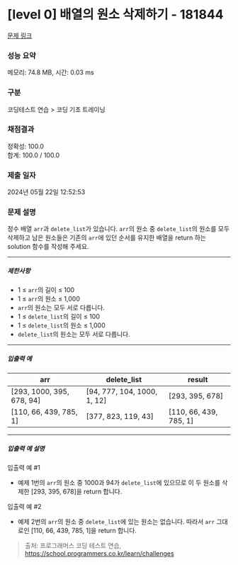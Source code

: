 # [level 0] 배열의 원소 삭제하기 - 181844 

[문제 링크](https://school.programmers.co.kr/learn/courses/30/lessons/181844?language=java) 

### 성능 요약

메모리: 74.8 MB, 시간: 0.03 ms

### 구분

코딩테스트 연습 > 코딩 기초 트레이닝

### 채점결과

정확성: 100.0<br/>합계: 100.0 / 100.0

### 제출 일자

2024년 05월 22일 12:52:53

### 문제 설명

<p>정수 배열 <code>arr</code>과 <code>delete_list</code>가 있습니다. <code>arr</code>의 원소 중 <code>delete_list</code>의 원소를 모두 삭제하고 남은 원소들은 기존의 <code>arr</code>에 있던 순서를 유지한 배열을 return 하는 solution 함수를 작성해 주세요.</p>

<hr>

<h5>제한사항</h5>

<ul>
<li>1 ≤ <code>arr</code>의 길이 ≤ 100</li>
<li>1 ≤ <code>arr</code>의 원소 ≤ 1,000</li>
<li><code>arr</code>의 원소는 모두 서로 다릅니다.</li>
<li>1 ≤ <code>delete_list</code>의 길이 ≤ 100</li>
<li>1 ≤ <code>delete_list</code>의 원소 ≤ 1,000</li>
<li><code>delete_list</code>의 원소는 모두 서로 다릅니다.</li>
</ul>

<hr>

<h5>입출력 예</h5>
<table class="table">
        <thead><tr>
<th>arr</th>
<th>delete_list</th>
<th>result</th>
</tr>
</thead>
        <tbody><tr>
<td>[293, 1000, 395, 678, 94]</td>
<td>[94, 777, 104, 1000, 1, 12]</td>
<td>[293, 395, 678]</td>
</tr>
<tr>
<td>[110, 66, 439, 785, 1]</td>
<td>[377, 823, 119, 43]</td>
<td>[110, 66, 439, 785, 1]</td>
</tr>
</tbody>
      </table>
<hr>

<h5>입출력 예 설명</h5>

<p>입출력 예 #1</p>

<ul>
<li>예제 1번의 <code>arr</code>의 원소 중 1000과 94가 <code>delete_list</code>에 있으므로 이 두 원소를 삭제한 [293, 395, 678]을 return 합니다.</li>
</ul>

<p>입출력 예 #2</p>

<ul>
<li>예제 2번의 <code>arr</code>의 원소 중 <code>delete_list</code>에 있는 원소는 없습니다. 따라서 <code>arr</code> 그대로인 [110, 66, 439, 785, 1]을 return 합니다.</li>
</ul>


> 출처: 프로그래머스 코딩 테스트 연습, https://school.programmers.co.kr/learn/challenges